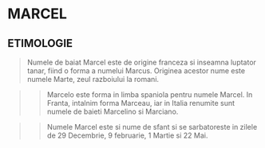 # **MARCEL**

## ETIMOLOGIE

> Numele de baiat Marcel este de origine franceza si inseamna luptator tanar, fiind o forma a numelui Marcus. Originea acestor nume este numele Marte, zeul razboiului la romani.

>> Marcelo este forma in limba spaniola pentru numele Marcel. In Franta, intalnim forma Marceau, iar in Italia renumite sunt numele de baieti Marcelino si Marciano.

>> Numele Marcel este si nume de sfant si se sarbatoreste in zilele de 29 Decembrie, 9 februarie, 1 Martie si 22 Mai.